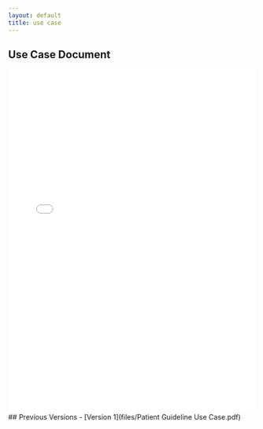 ```yaml
---
layout: default
title: use case
---
```


## Use Case Document
<iframe src="files/OE_4_Patient_Guideline_Recommendation_UseCase_ Clean.pdf" style="width: 100%;height: 700px;border: none;"></iframe>
## Previous Versions
- [Version 1](files/Patient Guideline Use Case.pdf)
